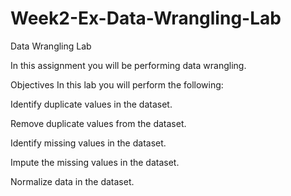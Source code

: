 # Week2-Ex-Data-Wrangling-Lab
Data Wrangling Lab

In this assignment you will be performing data wrangling.

Objectives
In this lab you will perform the following:

Identify duplicate values in the dataset.

Remove duplicate values from the dataset.

Identify missing values in the dataset.

Impute the missing values in the dataset.

Normalize data in the dataset.
